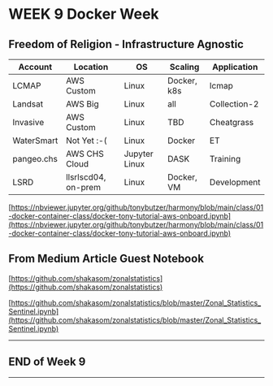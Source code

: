 # WEEK 9 Docker Week

## Freedom of Religion - Infrastructure Agnostic

| Account | Location | OS | Scaling | Application |
| ---- | ---- | ---- | ---- | --- |
| LCMAP | AWS Custom | Linux | Docker, k8s | lcmap |
| Landsat | AWS Big | Linux | all | Collection-2 |
| Invasive | AWS Custom | Linux | TBD | Cheatgrass |
| WaterSmart | Not Yet :-( | Linux| Docker | ET |
| pangeo.chs | AWS CHS Cloud | Jupyter Linux| DASK | Training |
| LSRD | llsrlscd04, on-prem | Linux | Docker, VM | Development|


[https://nbviewer.jupyter.org/github/tonybutzer/harmony/blob/main/class/01-docker-container-class/docker-tony-tutorial-aws-onboard.ipynb](https://nbviewer.jupyter.org/github/tonybutzer/harmony/blob/main/class/01-docker-container-class/docker-tony-tutorial-aws-onboard.ipynb)


## From Medium Article Guest Notebook

[https://github.com/shakasom/zonalstatistics](https://github.com/shakasom/zonalstatistics)

[https://github.com/shakasom/zonalstatistics/blob/master/Zonal_Statistics_Sentinel.ipynb](https://github.com/shakasom/zonalstatistics/blob/master/Zonal_Statistics_Sentinel.ipynb)



---
## END of Week 9
---
